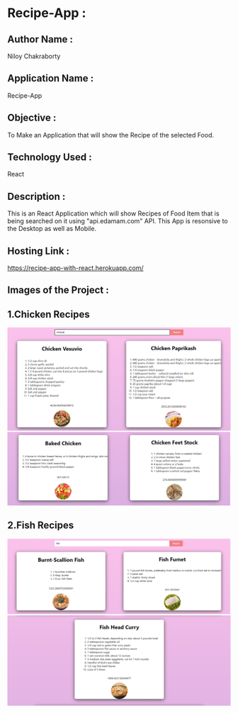# Recipe-App : 

## Author Name : 
   Niloy Chakraborty

## Application Name : 
   Recipe-App

## Objective : 
  To Make an Application that will show the Recipe of the selected Food.


## Technology Used :      
   React
       
## Description :
  This is an React Application which will show Recipes of Food Item that is  being searched on it 
  using "api.edamam.com" API. This App is resonsive to the Desktop as well as Mobile.
 
## Hosting Link : 
   https://recipe-app-with-react.herokuapp.com/ 

## Images of the Project :

## 1.Chicken Recipes
![](https://github.com/niloy2019/recipe-app/blob/master/Sample%20Imges%20of%20the%20Project/ChickenRecipe1.PNG)
![](https://github.com/niloy2019/recipe-app/blob/master/Sample%20Imges%20of%20the%20Project/ChickenRecipe2.PNG)

## 2.Fish Recipes
![](https://github.com/niloy2019/recipe-app/blob/master/Sample%20Imges%20of%20the%20Project/FishRecipe1.PNG)
![](https://github.com/niloy2019/recipe-app/blob/master/Sample%20Imges%20of%20the%20Project/FishRecipe2.PNG)
